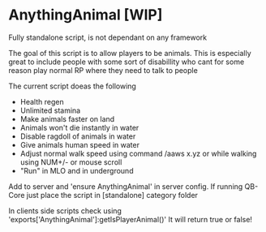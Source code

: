 # AnythingAnimal [WIP]

Fully standalone script, is not dependant on any framework

The goal of this script is to allow players to be animals. This is especially great to include people with some sort of disabillity who cant for some reason play normal RP where they need to talk to people

The current script doeas the following
- Health regen
- Unlimited stamina
- Make animals faster on land
- Animals won't die instantly in water
- Disable ragdoll of animals in water
- Give animals human speed in water
- Adjust normal walk speed using command /aaws x.yz or while walking using NUM+/- or mouse scroll
- "Run" in MLO and in underground

Add to server and 'ensure AnythingAnimal' in server config. 
If running QB-Core just place the script in [standalone] category folder

In clients side scripts check using 'exports['AnythingAnimal']:getIsPlayerAnimal()' It will return true or false!

